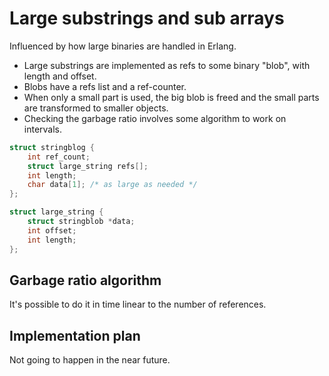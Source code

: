 Large substrings and sub arrays
===============================

Influenced by how large binaries are handled in Erlang.

* Large substrings are implemented as refs to some binary "blob", with length
  and offset.
* Blobs have a refs list and a ref-counter.
* When only a small part is used, the big blob is freed and the small parts are
  transformed to smaller objects.
* Checking the garbage ratio involves some algorithm to work on intervals.

``` C
struct stringblog {
    int ref_count;
    struct large_string refs[];
    int length;
    char data[1]; /* as large as needed */
};

struct large_string {
    struct stringblob *data;
    int offset;
    int length;
};
```

Garbage ratio algorithm
-----------------------

It's possible to do it in time linear to the number of references.

Implementation plan
-------------------

Not going to happen in the near future.
